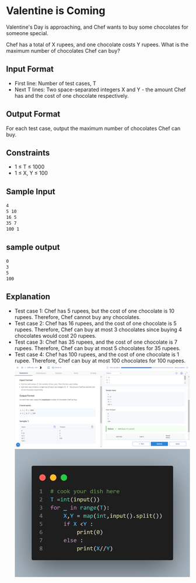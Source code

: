 # Valentine is Coming

Valentine's Day is approaching, and Chef wants to buy some chocolates for someone special.

Chef has a total of X rupees, and one chocolate costs Y rupees. What is the maximum number of chocolates Chef can buy?

## Input Format
- First line: Number of test cases, T
- Next T lines: Two space-separated integers X and Y - the amount Chef has and the cost of one chocolate respectively.

## Output Format
For each test case, output the maximum number of chocolates Chef can buy.

## Constraints
- 1 ≤ T ≤ 1000
- 1 ≤ X, Y ≤ 100

## Sample Input
```
4
5 10
16 5
35 7
100 1
```

## sample output 
```
0
3
5
100
```

## Explanation
- Test case 1: Chef has 5 rupees, but the cost of one chocolate is 10 rupees. Therefore, Chef cannot buy any chocolates.
- Test case 2: Chef has 16 rupees, and the cost of one chocolate is 5 rupees. Therefore, Chef can buy at most 3 chocolates since buying 4 chocolates would cost 20 rupees.
- Test case 3: Chef has 35 rupees, and the cost of one chocolate is 7 rupees. Therefore, Chef can buy at most 5 chocolates for 35 rupees.
- Test case 4: Chef has 100 rupees, and the cost of one chocolate is 1 rupee. Therefore, Chef can buy at most 100 chocolates for 100 rupees.
 ![](Untitled.png)
 ![](code.png)
